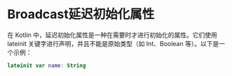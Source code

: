 # Broadcast延迟初始化属性
在 Kotlin 中，延迟初始化属性是一种在需要时才进行初始化的属性。它们使用 lateinit 关键字进行声明，并且不能是原始类型（如 Int、Boolean 等）。以下是一个示例：
``` kotlin
lateinit var name: String
```